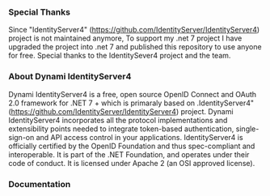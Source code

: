 ### Special Thanks

Since "IdentityServer4" (https://github.com/IdentityServer/IdentityServer4) project is not maintained anymore, To support my .net 7 project I have upgraded the project into .net 7 and published this repository to use anyone for free. Special thanks to the IdentitySever4 project and the team.

### About Dynami IdentityServer4

Dynami IdentityServer4 is a free, open source OpenID Connect and OAuth 2.0 framework for .NET 7 + which is primaraly based on .IdentityServer4" (https://github.com/IdentityServer/IdentityServer4) project. Dynami IdentityServer4 incorporates all the protocol implementations and extensibility points needed to integrate token-based authentication, single-sign-on and API access control in your applications. IdentityServer4 is officially certified by the OpenID Foundation and thus spec-compliant and interoperable. It is part of the .NET Foundation, and operates under their code of conduct. It is licensed under Apache 2 (an OSI approved license).

### Documentation
